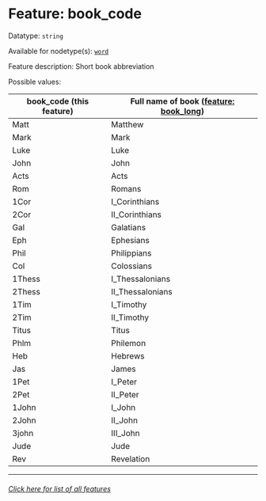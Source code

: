 # Feature: book_code

Datatype: `string`

Available for nodetype(s): [`word`](wordnodefeatures.md)

Feature description: Short book abbreviation

Possible values:

book_code (this feature) | Full name of book ([feature: book_long](book_long.md))
--- | ---
Matt | Matthew
Mark | Mark
Luke | Luke
John | John
Acts | Acts
Rom | Romans
1Cor | I_Corinthians
2Cor | II_Corinthians
Gal | Galatians
Eph | Ephesians
Phil | Philippians
Col | Colossians 
1Thess | I_Thessalonians
2Thess | II_Thessalonians
1Tim | I_Timothy
2Tim | II_Timothy
Titus | Titus
Phlm | Philemon
Heb | Hebrews
Jas | James
1Pet | I_Peter
2Pet | II_Peter
1John | I_John
2John | II_John
3john | III_John
Jude | Jude
Rev | Revelation

---
###### [Click here for list of all features](home.md)
